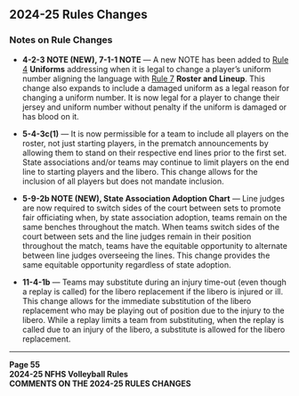 <!-- Section: 2024-25 Rules Changes -->

## 2024-25 Rules Changes

### Notes on Rule Changes

- **4-2-3 NOTE (NEW), 7-1-1 NOTE** — A new NOTE has been added to [Rule 4](#rule-4) **Uniforms** addressing when it is legal to change a player’s uniform number aligning the language with [Rule 7](#rule-7) **Roster and Lineup**. This change also expands to include a damaged uniform as a legal reason for changing a uniform number. It is now legal for a player to change their jersey and uniform number without penalty if the uniform is damaged or has blood on it.

- **5-4-3c(1)** — It is now permissible for a team to include all players on the roster, not just starting players, in the prematch announcements by allowing them to stand on their respective end lines prior to the first set. State associations and/or teams may continue to limit players on the end line to starting players and the libero. This change allows for the inclusion of all players but does not mandate inclusion.

- **5-9-2b NOTE (NEW), State Association Adoption Chart** — Line judges are now required to switch sides of the court between sets to promote fair officiating when, by state association adoption, teams remain on the same benches throughout the match. When teams switch sides of the court between sets and the line judges remain in their position throughout the match, teams have the equitable opportunity to alternate between line judges overseeing the lines. This change provides the same equitable opportunity regardless of state adoption.

- **11-4-1b** — Teams may substitute during an injury time-out (even though a replay is called) for the libero replacement if the libero is injured or ill. This change allows for the immediate substitution of the libero replacement who may be playing out of position due to the injury to the libero. While a replay limits a team from substituting, when the replay is called due to an injury of the libero, a substitute is allowed for the libero replacement.

---

**Page 55**  
**2024-25 NFHS Volleyball Rules**  
**COMMENTS ON THE 2024-25 RULES CHANGES**